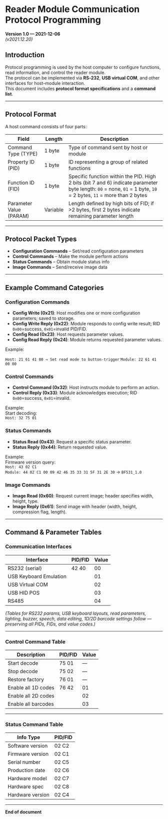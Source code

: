 # Reader Module Communication Protocol Programming

**Version 1.0 — 2021-12-06**  
_(v2021.12.20)_

## Introduction

Protocol programming is used by the host computer to configure functions, read information, and control the reader module.  
The protocol can be implemented via **RS‑232**, **USB virtual COM**, and other interfaces for host–module interaction.  
This document includes **protocol format specifications** and a **command list**.

---

## Protocol Format

A host command consists of four parts:

| Field                   | Length   | Description                                                                                                                                                      |
| ----------------------- | -------- | ---------------------------------------------------------------------------------------------------------------------------------------------------------------- |
| Command Type (TYPE)     | 1 byte   | Type of command sent by host or module                                                                                                                           |
| Property ID (PID)       | 1 byte   | ID representing a group of related functions                                                                                                                     |
| Function ID (FID)       | 1 byte   | Specific function within the PID. High 2 bits (bit 7 and 6) indicate parameter byte length: `00` = none, `01` = 1 byte, `10` = 2 bytes, `11` = more than 2 bytes |
| Parameter Value (PARAM) | Variable | Length defined by high bits of FID; if >2 bytes, first 2 bytes indicate remaining parameter length                                                               |

---

## Protocol Packet Types

- **Configuration Commands** – Set/read configuration parameters
- **Control Commands** – Make the module perform actions
- **Status Commands** – Obtain module status info
- **Image Commands** – Send/receive image data

---

## Example Command Categories

### Configuration Commands

- **Config Write (0x21)**: Host modifies one or more configuration parameters; saved to storage.
- **Config Write Reply (0x22)**: Module responds to config write result; RID `0x00`=success, `0x01`=invalid PID/FID.
- **Config Read (0x23)**: Host requests parameter values.
- **Config Read Reply (0x24)**: Module returns requested parameter values.

Example:

`Host: 21 61 41 00 → Set read mode to button-trigger`
`Module: 22 61 41 00 00`

### Control Commands

- **Control Command (0x32)**: Host instructs module to perform an action.
- **Control Reply (0x33)**: Module acknowledges execution; RID `0x00`=success, `0x01`=invalid.

Example:  
Start decoding:  
`Host: 32 75 01`

### Status Commands

- **Status Read (0x43)**: Request a specific status parameter.
- **Status Reply (0x44)**: Return requested value.

Example:  
Firmware version query:  
`Host: 43 02 C1`  
`Module: 44 02 C1 00 09 42 46 35 33 31 5F 31 2E 30` → `BF531_1.0`

### Image Commands

- **Image Read (0x60)**: Request current image; header specifies width, height, type.
- **Image Reply (0x61)**: Send image with header (width, height, compression flag, length).

---

## Command & Parameter Tables

### Communication Interfaces

| Interface              | PID/FID | Value |
| ---------------------- | ------- | ----- |
| RS232 (serial)         | 42 40   | 00    |
| USB Keyboard Emulation |         | 01    |
| USB Virtual COM        |         | 02    |
| USB HID POS            |         | 03    |
| RS485                  |         | 04    |

_(Tables for RS232 params, USB keyboard layouts, read parameters, lighting, buzzer, speech, data editing, 1D/2D barcode settings follow — preserving all PIDs, FIDs, and value codes.)_

---

### Control Command Table

| Description         | PID/FID | Value |
| ------------------- | ------- | ----- |
| Start decode        | 75 01   | —     |
| Stop decode         | 75 02   | —     |
| Restore factory     | 76 01   | —     |
| Enable all 1D codes | 76 42   | 01    |
| Enable all 2D codes |         | 02    |
| Enable all barcodes |         | 03    |

---

### Status Command Table

| Info Type        | PID/FID |
| ---------------- | ------- |
| Software version | 02 C2   |
| Firmware version | 02 C1   |
| Serial number    | 02 C5   |
| Production date  | 02 C6   |
| Hardware model   | 02 C7   |
| Hardware spec    | 02 C8   |
| Hardware version | 02 C4   |

---

**End of document**
